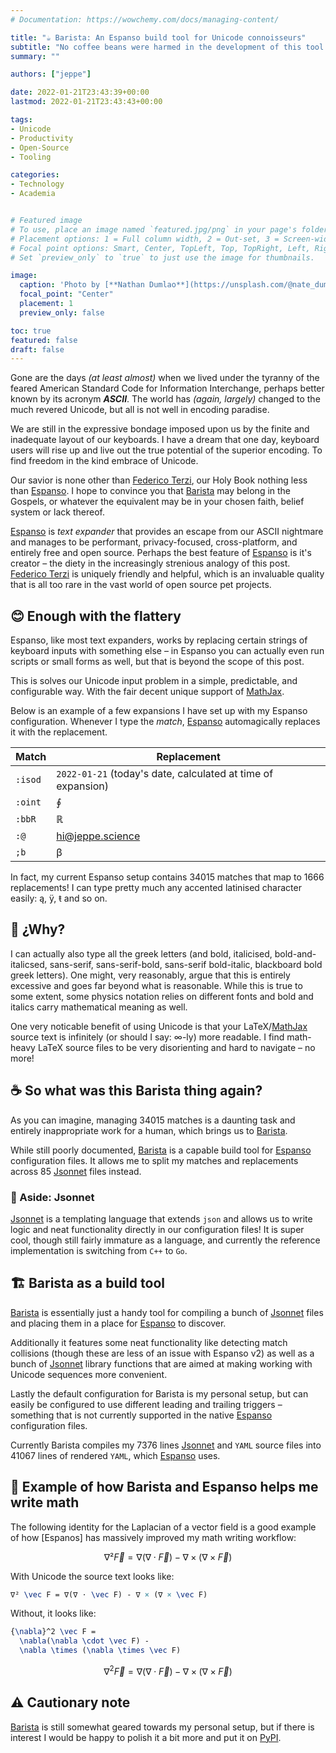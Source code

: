```yaml
---
# Documentation: https://wowchemy.com/docs/managing-content/

title: "☕ Barista: An Espanso build tool for Unicode connoisseurs"
subtitle: "No coffee beans were harmed in the development of this tool."
summary: ""

authors: ["jeppe"]

date: 2022-01-21T23:43:39+00:00
lastmod: 2022-01-21T23:43:43+00:00

tags:
- Unicode
- Productivity
- Open-Source
- Tooling

categories:
- Technology
- Academia


# Featured image
# To use, place an image named `featured.jpg/png` in your page's folder.
# Placement options: 1 = Full column width, 2 = Out-set, 3 = Screen-width
# Focal point options: Smart, Center, TopLeft, Top, TopRight, Left, Right, BottomLeft, Bottom, BottomRight
# Set `preview_only` to `true` to just use the image for thumbnails.

image:
  caption: 'Photo by [**Nathan Dumlao**](https://unsplash.com/@nate_dumlao)'
  focal_point: "Center"
  placement: 1
  preview_only: false

toc: true
featured: false
draft: false
---
```


Gone are the days _(at least almost)_ when we lived under the tyranny of the feared
American Standard Code for Information Interchange, perhaps better known by its acronym __*ASCII*__.
The world has _(again, largely)_ changed to the much revered Unicode,
but all is not well in encoding paradise.

We are still in the expressive bondage imposed upon us by the finite and inadequate layout of
our keyboards. I have a dream that one day, keyboard users will rise up and
live out the true potential of the superior encoding. To find freedom in the kind embrace of Unicode.

Our savior is none other than [Federico Terzi], our Holy Book nothing less than [Espanso].
I hope to convince you that [Barista] may belong in the Gospels,
or whatever the equivalent may be in your chosen faith, belief system or lack thereof. 

[Espanso] is _text expander_ that provides an escape from our ASCII nightmare and manages
to be performant, privacy-focused, cross-platform, and entirely free and open source.
Perhaps the best feature of [Espanso] is it's creator – the diety in the increasingly strenious
analogy of this post. [Federico Terzi] is uniquely friendly and helpful, which is an invaluable
quality that is all too rare in the vast world of open source pet projects.

## 😊 Enough with the flattery

Espanso, like most text expanders, works by replacing certain strings of keyboard
inputs with something else – in Espanso you can actually even run scripts or small forms as well,
but that is beyond the scope of this post.

This is solves our Unicode input problem in a simple, predictable, and configurable way.
With the fair decent unique support of [MathJax].

Below is an example of a few expansions I have set up with my Espanso configuration.
Whenever I type the _match_, [Espanso] automagically replaces it with the replacement.

| Match    | Replacement                                                  |
| -------- | ------------------------------------------------------------ |
| `:isod ` | `2022-01-21` (today's date, calculated at time of expansion) |
| `:oint ` | ∮                                                            |
| `:bbR `  | ℝ                                                            |
| `:@ `    | hi@jeppe.science                                             |
| `;b `    | β                                             |

In fact, my current Espanso setup contains 34015 matches that map to 1666 replacements!
I can type pretty much any accented latinised character easily: ą, ÿ, ŧ and so on.

## 🤔 ¿Why?

I can actually also type all the greek letters (and bold, italicised, bold-and-italicsed, sans-serif, sans-serif-bold, sans-serif bold-italic, blackboard bold greek letters).
One might, very reasonably, argue that this is entirely excessive and goes far beyond what is reasonable.
While this is true to some extent, some physics notation relies on different fonts and bold and italics carry mathematical meaning as well.

One very noticable benefit of using Unicode is that your LaTeX/[MathJax]
source text is infinitely (or should I say: ∞-ly) more readable.
I find math-heavy LaTeX source files to be very disorienting and hard to navigate – no more!

## ☕ So what was this Barista thing again?

As you can imagine, managing 34015 matches is a daunting task and entirely
inappropriate work for a human, which brings us to [Barista].

While still poorly documented, [Barista] is a capable build tool for [Espanso]
configuration files. It allows me to split my matches and replacements across 
85 [Jsonnet] files instead.

### 🎺 Aside: Jsonnet

[Jsonnet] is a templating language that extends `json` and allows us to
write logic and neat functionality directly in our configuration files!
It is super cool, though still fairly immature as a language, and currently
the reference implementation is switching from `C++` to `Go`.

## 🏗 Barista as a build tool

[Barista] is essentially just a handy tool for compiling a bunch of [Jsonnet] files
and placing them in a place for [Espanso] to discover.

Additionally it features some neat functionality like detecting match collisions
(though these are less of an issue with Espanso v2) as well as
a bunch of [Jsonnet] library functions that are aimed at making working with
Unicode sequences more convenient.

Lastly the default configuration for Barista is my personal setup,
but can easily be configured to use different leading and trailing triggers –
something that is not currently supported in the native [Espanso] configuration files.

Currently Barista compiles my 7376 lines [Jsonnet] and `YAML` source files into 41067 lines of rendered `YAML`,
which [Espanso] uses.

## 💃 Example of how Barista and Espanso helps me write math

The following identity for the Laplacian of a vector field is a good example of
how [Espanos] has massively improved my math writing workflow:

$$
∇² \vec F = ∇(∇ ⋅ \vec F) - ∇ × (∇ × \vec F)
$$

With Unicode the source text looks like:

```latex
∇² \vec F = ∇(∇ ⋅ \vec F) - ∇ × (∇ × \vec F)
```

Without, it looks like:
```latex
{\nabla}^2 \vec F =
  \nabla(\nabla \cdot \vec F) -
  \nabla \times (\nabla \times \vec F)
```

$$
{\nabla}^2 \vec F =
  \nabla(\nabla \cdot \vec F) -
  \nabla \times (\nabla \times \vec F)
$$

## ⚠ Cautionary note

[Barista] is still somewhat geared towards my personal setup, but if there is
interest I would be happy to polish it a bit more and put it on [PyPI].

[Federico Terzi]: https://federicoterzi.com/
[Espanso]: https://espanso.org/
[MathJax]: https://www.mathjax.org/
[Barista]: https://github.com/JeppeKlitgaard/barista
[Jsonnet]: https://jsonnet.org/
[PyPI]: https://pypi.org/

